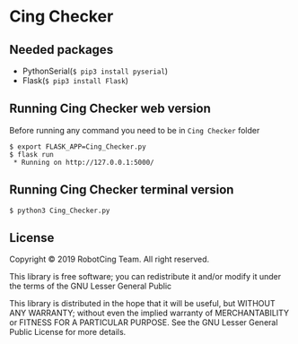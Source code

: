 # Cing Checker

## Needed packages
* PythonSerial(`$ pip3 install pyserial`)
* Flask(`$ pip3 install Flask`)

## Running Cing Checker web version
Before running any command you need to be in `Cing Checker` folder 
```
$ export FLASK_APP=Cing_Checker.py
$ flask run
 * Running on http://127.0.0.1:5000/
```

## Running Cing Checker terminal version
```
$ python3 Cing_Checker.py
```

## License 

Copyright © 2019 RobotCing Team. All right reserved.

This library is free software; you can redistribute it and/or
modify it under the terms of the GNU Lesser General Public

This library is distributed in the hope that it will be useful,
but WITHOUT ANY WARRANTY; without even the implied warranty of
MERCHANTABILITY or FITNESS FOR A PARTICULAR PURPOSE. See the GNU
Lesser General Public License for more details.
